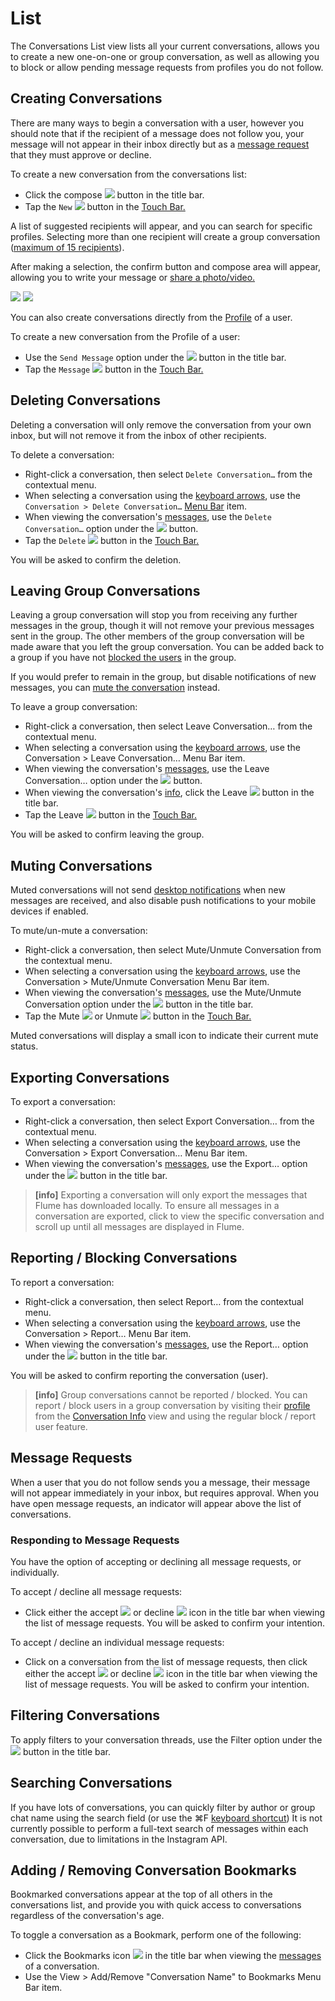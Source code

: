 # List

The Conversations List view lists all your current conversations, allows you to create a new one-on-one or group conversation, as well as allowing you to block or allow pending message requests from profiles you do not follow.

## Creating Conversations

There are many ways to begin a conversation with a user, however you should note that if the recipient of a message does not follow you, your message will not appear in their inbox directly but as a [message request](list.md#message-requests) that they must approve or decline.

To create a new conversation from the conversations list:

* Click the compose ![](../../.gitbook/assets/compose%20%281%29.png) button in the title bar. 
* Tap the `New` ![](../../.gitbook/assets/compose.png) button in the [Touch Bar.](../../misc/touchbar.md)

A list of suggested recipients will appear, and you can search for specific profiles. Selecting more than one recipient will create a group conversation \([maximum of 15 recipients](../../misc/limits.md)\).

After making a selection, the confirm button and compose area will appear, allowing you to write your message or [share a photo/video.](messages.md#sharing-photos-videos)

![](../../.gitbook/assets/conversation-new.png) ![](../../.gitbook/assets/conversation-compose-select.png)

You can also create conversations directly from the [Profile](../profile/) of a user.

To create a new conversation from the Profile of a user:

* Use the `Send Message` option under the ![](../../.gitbook/assets/actions-menu%20%284%29.png) button in the title bar.
* Tap the `Message` ![](../../.gitbook/assets/message.png) button in the [Touch Bar.](../../misc/touchbar.md)

## Deleting Conversations

Deleting a conversation will only remove the conversation from your own inbox, but will not remove it from the inbox of other recipients.

To delete a conversation:

* Right-click a conversation, then select `Delete Conversation…` from the contextual menu.
* When selecting a conversation using the [keyboard arrows](../../misc/keyboard-shortcuts.md), use the `Conversation > Delete Conversation…` [Menu Bar](../../misc/glossary.md#menu-bar) item.
* When viewing the conversation's [messages](messages.md), use the `Delete Conversation…` option under the ![](../../.gitbook/assets/actions-menu.png) button.
* Tap the `Delete` ![](../../.gitbook/assets/delete.png) button in the [Touch Bar.](../../misc/touchbar.md)

You will be asked to confirm the deletion.

## Leaving Group Conversations

Leaving a group conversation will stop you from receiving any further messages in the group, though it will not remove your previous messages sent in the group. The other members of the group conversation will be made aware that you left the group conversation. You can be added back to a group if you have not [blocked the users](../profile/settings/blockedusers.md) in the group.

If you would prefer to remain in the group, but disable notifications of new messages, you can [mute the conversation](list.md#muting-conversations) instead.

To leave a group conversation:

* Right-click a conversation, then select Leave Conversation… from the contextual menu.
* When selecting a conversation using the [keyboard arrows](../../misc/keyboard-shortcuts.md), use the Conversation &gt; Leave Conversation… Menu Bar item.
* When viewing the conversation's [messages](messages.md), use the Leave Conversation… option under the ![](../../.gitbook/assets/actions-menu%20%283%29.png) button.
* When viewing the conversation's [info](info.md), click the Leave ![](../../.gitbook/assets/leave%20%281%29.png) button in the title bar.
* Tap the Leave ![](../../.gitbook/assets/leave.png) button in the [Touch Bar.](../../misc/touchbar.md)

You will be asked to confirm leaving the group.

## Muting Conversations

Muted conversations will not send [desktop notifications](../../preferences/notifications.md) when new messages are received, and also disable push notifications to your mobile devices if enabled.

To mute/un-mute a conversation:

* Right-click a conversation, then select Mute/Unmute Conversation from the contextual menu.
* When selecting a conversation using the [keyboard arrows](../../misc/keyboard-shortcuts.md), use the Conversation &gt; Mute/Unmute Conversation Menu Bar item.
* When viewing the conversation's [messages](messages.md), use the Mute/Unmute Conversation option under the ![](../../.gitbook/assets/actions-menu%20%281%29.png) button in the title bar.
* Tap the Mute ![](../../.gitbook/assets/mute.png) or Unmute ![](../../.gitbook/assets/mute-active.png) button in the [Touch Bar.](../../misc/touchbar.md)

Muted conversations will display a small icon to indicate their current mute status.

## Exporting Conversations

To export a conversation:

* Right-click a conversation, then select Export Conversation… from the contextual menu.
* When selecting a conversation using the [keyboard arrows](../../misc/keyboard-shortcuts.md), use the Conversation &gt; Export Conversation… Menu Bar item.
* When viewing the conversation's [messages](messages.md), use the Export… option under the ![](../../.gitbook/assets/download%20%281%29.png) button in the title bar.

> **\[info\]** Exporting a conversation will only export the messages that Flume has downloaded locally. To ensure all messages in a conversation are exported, click to view the specific conversation and scroll up until all messages are displayed in Flume.

## Reporting / Blocking Conversations

To report a conversation:

* Right-click a conversation, then select Report… from the contextual menu.
* When selecting a conversation using the [keyboard arrows](../../misc/keyboard-shortcuts.md), use the Conversation &gt; Report… Menu Bar item.
* When viewing the conversation's [messages](messages.md), use the Report… option under the ![](../../.gitbook/assets/actions-menu%20%282%29.png) button in the title bar.

You will be asked to confirm reporting the conversation \(user\).

> **\[info\]** Group conversations cannot be reported / blocked. You can report / block users in a group conversation by visiting their [profile](../profile/) from the [Conversation Info](info.md) view and using the regular block / report user feature.

## Message Requests

When a user that you do not follow sends you a message, their message will not appear immediately in your inbox, but requires approval. When you have open message requests, an indicator will appear above the list of conversations.

### Responding to Message Requests

You have the option of accepting or declining all message requests, or individually.

To accept / decline all message requests:

* Click either the accept ![](../../.gitbook/assets/accept%20%281%29.png) or decline ![](../../.gitbook/assets/decline.png) icon in the title bar when viewing the list of message requests. You will be asked to confirm your intention.

To accept / decline an individual message requests:

* Click on a conversation from the list of message requests, then click either the accept ![](../../.gitbook/assets/accept.png) or decline ![](../../.gitbook/assets/decline%20%281%29.png) icon in the title bar when viewing the list of message requests. You will be asked to confirm your intention.

## Filtering Conversations

To apply filters to your conversation threads, use the Filter option under the ![](../../.gitbook/assets/settings%20%281%29.png) button in the title bar.

## Searching Conversations

If you have lots of conversations, you can quickly filter by author or group chat name using the search field \(or use the ⌘F [keyboard shortcut](../../misc/keyboard-shortcuts.md)\) It is not currently possible to perform a full-text search of messages within each conversation, due to limitations in the Instagram API.

## Adding / Removing Conversation Bookmarks

Bookmarked conversations appear at the top of all others in the conversations list, and provide you with quick access to conversations regardless of the conversation's age.

To toggle a conversation as a Bookmark, perform one of the following:

* Click the Bookmarks icon ![](../../.gitbook/assets/bookmark.png) in the title bar when viewing the [messages](messages.md) of a conversation.
* Use the View &gt; Add/Remove "Conversation Name" to Bookmarks Menu Bar item.

